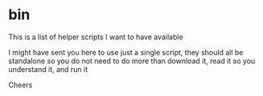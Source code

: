# bin
This is a list of helper scripts I want to have available

I might have sent you here to use just a single script,
they should all be standalone so you do not need to do
more than download it, read it so you understand it, and
run it

Cheers
